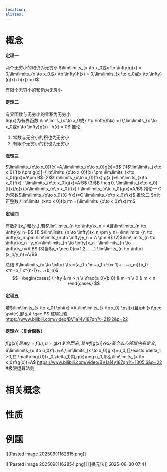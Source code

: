 ```yaml
---
location: 
aliases:
---
```

# 概念
#### 定理一
两个无穷小的和仍为无穷小
$\lim\limits_{x \to x_0或x \to \infty}g(x) = 0,\lim\limits_{x \to x_0或x \to \infty}h(x) = 0,\lim\limits_{x \to x_0或x \to \infty}(g(x)+h(x)) = 0$


有限个无穷小的和仍为无穷小

#### 定理二
有界函数与无穷小的乘积为无穷小  
$g(x)为有界函数  \lim\limits_{x \to x_0或x \to \infty}h(x) = 0,\lim\limits_{x \to x_0或x \to \infty}g(x) · h(x) = 0$
推论
1. 常数与无穷小的积也为无穷小
2. 有限个无穷小的积也为无穷小

#### 定理三
$\lim\limits_{x\to x_0}f(x)=A,\lim\limits_{x\to x_0}g(x)=B$
(1)$\lim\limits_{x\to x_0}[f(x)\pm g(x)]=\lim\limits_{x\to x_0}f(x) \pm \lim\limits_{x\to x_0}g(x)=A\pm B$
(2)$\lim\limits_{x\to x_0}[f(x)·g(x)]=\lim\limits_{x\to x_0}f(x) · \lim\limits_{x\to x_0}g(x)=A·B$
(3)$B \neq 0,  \lim\limits_{x\to x_0}[f(x)/g(x)]=\lim\limits_{x\to x_0}f(x) / \lim\limits_{x\to x_0}g(x)=A/B$
推论一
C为常数$\lim\limits_{x\to x_0}(C·f(x))=C·\lim\limits_{x\to x_0}f(x)$
推论二
$n为正整数,\lim\limits_{x\to x_0}f(x)^n =(\lim\limits_{x\to x_0}f(x))^n$

#### 定理四
有数列{$x_n$}和{$y_n$},若$\lim\limits_{n \to \infty}x_n = A且\lim\limits_{n \to \infty}y_n=B$
(1) $\lim\limits_{n \to \infty}(x_n \pm y_n)=\lim\limits_{n \to \infty}x_n \pm \lim\limits_{n \to \infty}y_n = A \pm B$
(2)$\lim\limits_{n \to \infty}(x_n · y_n)=\lim\limits_{n \to \infty}x_n · \lim\limits_{n \to \infty}y_n=A·B$
(3)当$y_n \neq 0(n=1,2,......) \lim\limits_{n \to \infty}(x_n/y_n)=A/B$

总结
$\lim\limits_{x \to \infty} \frac{a_0 x^m+a_1 x^{m-1}+...+a_m}{b_0 x^n+b_1 x^{n-1}+...+b_n}$
$$
=\begin{cases}
\infty & m > n  \\
\frac{a_0}{b_0} & m=n \\    
0 & m < n
\end{cases}
$$
#### 定理五
若$\lim\limits_{x \to x_0} \phi(x) =A,\lim\limits_{x \to x_0} \psi(x)且\phi(x)\geq \psi(x),那么A \geq B$
证明过程
https://www.bilibili.com/video/BV1a14y187qn?t=219.2&p=22
#### 定理六（复合函数）
$f[g(x)]是由y=f(u),u=g(x)复合而来,其中f[g(x)]在x_0某个去心领域内有定义,$
$\lim\limits_{u \to u_0}f(u)=A,\lim\limits_{x \to x_0}g(x)=u_0,且\exists \delta_1 >0,在 \mathring{U}(x_0,\delta_1)内,g(x)\neq u_0,那么\lim\limits_{x \to x_0}f(g(x))=A$
https://www.bilibili.com/video/BV1a14y187qn?t=1305.6&p=22
#极限运算法则
# 相关概念

# 性质

# 例题
![[Pasted image 20250901162815.png]]

![[Pasted image 20250901162854.png]]
[[换元法]]
2025-08-30 07:41



